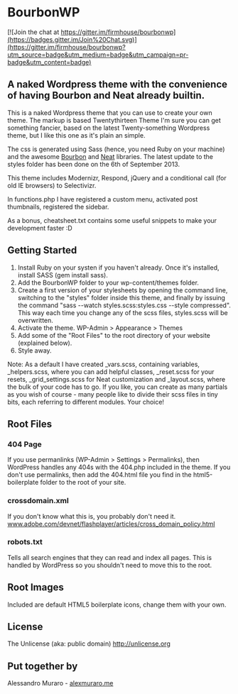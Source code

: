 BourbonWP
===============================

[![Join the chat at https://gitter.im/firmhouse/bourbonwp](https://badges.gitter.im/Join%20Chat.svg)](https://gitter.im/firmhouse/bourbonwp?utm_source=badge&utm_medium=badge&utm_campaign=pr-badge&utm_content=badge)

A naked Wordpress theme with the convenience of having Bourbon and Neat already builtin.
-------------------------------

This is a naked Wordpress theme that you can use to create your own theme.
The markup is based Twentythirteen Theme
I'm sure you can get something fancier, based on the latest Twenty-something Wordpress theme, but I like this one as it's plain an simple.

The css is generated using Sass (hence, you need Ruby on your machine) and the awesome [Bourbon](http://bourbon.io) and [Neat](http://neat.bourbon.io) libraries.
The latest update to the styles folder has been done on the 6th of September 2013.

This theme includes Modernizr, Respond, jQuery and a conditional call (for old IE browsers) to Selectivizr.

In functions.php I have registered a custom menu, activated post thumbnails, registered the sidebar.

As a bonus, cheatsheet.txt contains some useful snippets to make your development faster :D

Getting Started
---------------
1. Install Ruby on your systen if you haven't already. Once it's installed, install SASS (gem install sass).
2. Add the BourbonWP folder to your wp-content/themes folder.
3. Create a first version of your stylesheets by opening the command line, switching to the "styles" folder inside this theme, and finally by issuing the command "sass --watch styles.scss:styles.css --style compressed". This way each time you change any of the scss files, styles.scss will be overwritten.
4. Activate the theme. WP-Admin > Appearance > Themes
5. Add some of the "Root Files" to the root directory of your website (explained below).
6. Style away.

Note: As a default I have created _vars.scss, containing variables, _helpers.scss, where you can add helpful classes, _reset.scss for your resets, _grid_settings.scss for Neat customization and _layout.scss, where the bulk of your code has to go.
If you like, you can create as many partials as you wish of course - many people like to divide their scss files in tiny bits, each referring to different modules. Your choice!

Root Files
----------

### 404 Page
If you use permanlinks (WP-Admin > Settings > Permalinks), then WordPress handles any 404s with the 404.php included in the theme. If you don't use permalinks, then add the 404.html file you find in the html5-boilerplate folder to the root of your site.

### crossdomain.xml
If you don't know what this is, you probably don't need it.
www.adobe.com/devnet/flashplayer/articles/cross_domain_policy.html

### robots.txt
Tells all search engines that they can read and index all pages. This is handled by WordPress so you shouldn't need to move this to the root.

Root Images
-----------
Included are default HTML5 boilerplate icons, change them with your own.

License
-------

The Unlicense (aka: public domain) http://unlicense.org


Put together by
-------
Alessandro Muraro - [alexmuraro.me](http://www.alexmuraro.me)
